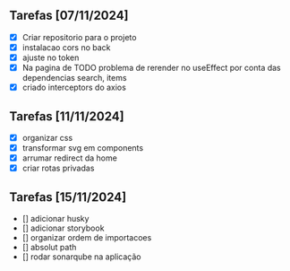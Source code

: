 ## Tarefas [07/11/2024]

- [x] Criar repositorio para o projeto
- [x] instalacao cors no back
- [x] ajuste no token
- [x] Na pagina de TODO problema de rerender no useEffect por conta das dependencias search, items
- [x] criado interceptors do axios

## Tarefas [11/11/2024]

- [x] organizar css
- [x] transformar svg em components
- [x] arrumar redirect da home
- [x] criar rotas privadas

## Tarefas [15/11/2024]

- [] adicionar husky
- [] adicionar storybook
- [] organizar ordem de importacoes
- [] absolut path
- [] rodar sonarqube na aplicação
